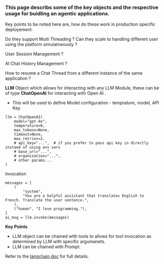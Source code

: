 ### This page describs some of the key objects and the respective usage for buidling an agentic applications.

Key points to be noted here are, how do these work in production specific deployement.

Do they support Multi Threading ?
Can they scale to handling different user using the platform simulatneously ?

User Session Management ?

AI Chat History Management ?

How to resume a Chat Thread from a different instance of the same application ?

**LLM** Object which allows for interacting with any LLM Module, these can be of type **ChatOpenAI** for interacting with Open AI <List Other Object Types with more examples>.

- This will be used to define Model configuration - temprature, model, API Key.

```
llm = ChatOpenAI(
    model="gpt-4o",
    temperature=0,
    max_tokens=None,
    timeout=None,
    max_retries=2,
    # api_key="...",  # if you prefer to pass api key in directly instaed of using env vars
    # base_url="...",
    # organization="...",
    # other params...
)
```
Invocation
```
messages = [
    (
        "system",
        "You are a helpful assistant that translates English to French. Translate the user sentence.",
    ),
    ("human", "I love programming."),
]
ai_msg = llm.invoke(messages)
```

**Key Points**
- LLM object can be chained with tools to allows for tool invocation as determined by LLM with specific argumanets.
- LLM can be chained with Prompt.

Refer to the [langchain doc](https://python.langchain.com/api_reference/openai/chat_models/langchain_openai.chat_models.base.ChatOpenAI.html) for full details.

